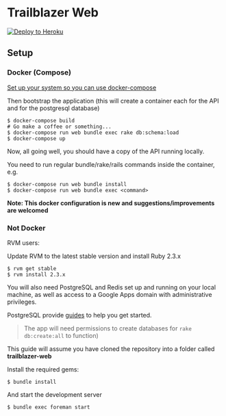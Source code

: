 # Trailblazer Web

[![Deploy to Heroku](https://www.herokucdn.com/deploy/button.svg)](https://dashboard.heroku.com/new?template=https://github.com/twingl/trailblazer-api/tree/master)

## Setup

### Docker (Compose)

[Set up your system so you can use docker-compose](https://docs.docker.com/compose/install/)

Then bootstrap the application (this will create a container each for the API
and for the postgresql database)

    $ docker-compose build
    # Go make a coffee or something...
    $ docker-compose run web bundle exec rake db:schema:load
    $ docker-compose up

Now, all going well, you should have a copy of the API running locally.

You need to run regular bundle/rake/rails commands inside the container, e.g.

    $ docker-compose run web bundle install
    $ docker-compose run web bundle exec <command>

**Note: This docker configuration is new and suggestions/improvements are
welcomed**


### Not Docker

RVM users:

Update RVM to the latest stable version and install Ruby 2.3.x

    $ rvm get stable
    $ rvm install 2.3.x

You will also need PostgreSQL and Redis set up and running on your local
machine, as well as access to a Google Apps domain with
administrative privileges.

PostgreSQL provide
[guides](http://wiki.postgresql.org/wiki/Detailed_installation_guides) to help
you get started.

> The app will need permissions to create databases for `rake db:create:all` to
> function)

This guide will assume you have cloned the repository into a folder called
**trailblazer-web**

Install the required gems:

    $ bundle install

And start the development server

    $ bundle exec foreman start
